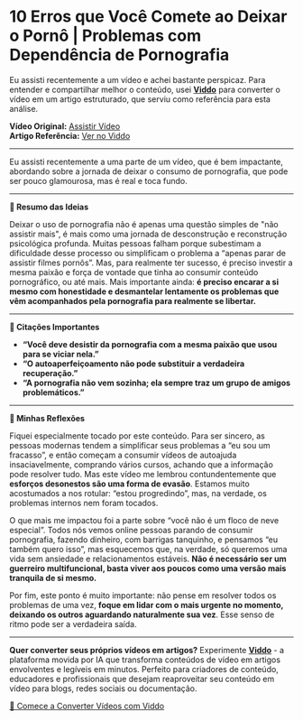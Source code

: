 # 10 Erros que Você Comete ao Deixar o Pornô | Problemas com Dependência de Pornografia

Eu assisti recentemente a um vídeo e achei bastante perspicaz. Para entender e compartilhar melhor o conteúdo, usei **[Viddo](https://viddo.pro/)** para converter o vídeo em um artigo estruturado, que serviu como referência para esta análise.

**Vídeo Original:** [Assistir Vídeo](https://www.youtube.com/watch?v=UWJCKQwCXR4)  
**Artigo Referência:** [Ver no Viddo](https://viddo.pro/zh/video-result/22fa1819-7279-4682-be50-0d4ed6a6256a)

---

Eu assisti recentemente a uma parte de um vídeo, que é bem impactante, abordando sobre a jornada de deixar o consumo de pornografia, que pode ser pouco glamourosa, mas é real e toca fundo.

---

**📌 Resumo das Ideias**

Deixar o uso de pornografia não é apenas uma questão simples de "não assistir mais", é mais como uma jornada de desconstrução e reconstrução psicológica profunda. Muitas pessoas falham porque subestimam a dificuldade desse processo ou simplificam o problema a “apenas parar de assistir filmes pornôs”. Mas, para realmente ter sucesso, é preciso investir a mesma paixão e força de vontade que tinha ao consumir conteúdo pornográfico, ou até mais. Mais importante ainda: **é preciso encarar a si mesmo com honestidade e desmantelar lentamente os problemas que vêm acompanhados pela pornografia para realmente se libertar.**

---

**💬 Citações Importantes**

- **“Você deve desistir da pornografia com a mesma paixão que usou para se viciar nela.”**
- **“O autoaperfeiçoamento não pode substituir a verdadeira recuperação.”**
- **“A pornografia não vem sozinha; ela sempre traz um grupo de amigos problemáticos.”**

---

**🧠 Minhas Reflexões**

Fiquei especialmente tocado por este conteúdo. Para ser sincero, as pessoas modernas tendem a simplificar seus problemas a “eu sou um fracasso”, e então começam a consumir vídeos de autoajuda insaciavelmente, comprando vários cursos, achando que a informação pode resolver tudo. Mas este vídeo me lembrou contundentemente que **esforços desonestos são uma forma de evasão**. Estamos muito acostumados a nos rotular: “estou progredindo”, mas, na verdade, os problemas internos nem foram tocados.

O que mais me impactou foi a parte sobre “você não é um floco de neve especial”. Todos nós vemos online pessoas parando de consumir pornografia, fazendo dinheiro, com barrigas tanquinho, e pensamos “eu também quero isso”, mas esquecemos que, na verdade, só queremos uma vida sem ansiedade e relacionamentos estáveis. **Não é necessário ser um guerreiro multifuncional, basta viver aos poucos como uma versão mais tranquila de si mesmo.**

Por fim, este ponto é muito importante: não pense em resolver todos os problemas de uma vez, **foque em lidar com o mais urgente no momento, deixando os outros aguardando naturalmente sua vez**. Esse senso de ritmo pode ser a verdadeira saída.

---

**Quer converter seus próprios vídeos em artigos?** Experimente **[Viddo](https://viddo.pro/)** - a plataforma movida por IA que transforma conteúdos de vídeo em artigos envolventes e legíveis em minutos. Perfeito para criadores de conteúdo, educadores e profissionais que desejam reaproveitar seu conteúdo em vídeo para blogs, redes sociais ou documentação.

[🚀 Comece a Converter Vídeos com Viddo](https://viddo.pro/)